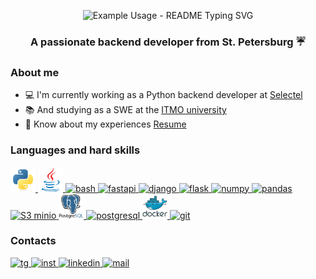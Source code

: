 <p align="center">
  <img src="https://readme-typing-svg.demolab.com/?lines=Hi, I'm Amir!;Explore+my+official+profile!&font=Fira%20Code&center=true&width=380&height=50&duration=4000&pause=1000" alt="Example Usage - README Typing SVG">
</p>
<h3 align="center">A passionate backend developer from St. Petersburg ☔️</h3>

### About me
- 💻 I'm currently working as a Python backend developer at [Selectel](https://selectel.ru/)
- 📚 And studying as a SWE at the [ITMO university](https://abit.itmo.ru/program/bachelor/neurotechnologies)
- 📃 Know about my experiences [Resume](CV.pdf)

### Languages and hard skills
<p align="left"> 
    <a href="https://www.python.org" target="_blank"> <img src="https://raw.githubusercontent.com/devicons/devicon/master/icons/python/python-original.svg" alt="python" width="40" height="40"/> </a>
    <a href="https://www.java.com" target="_blank"> <img src="https://raw.githubusercontent.com/devicons/devicon/master/icons/java/java-original.svg" alt="java" width="40" height="40"/> </a> 
    <a href="https://www.gnu.org/software/bash/" target="_blank"> <img src="https://www.vectorlogo.zone/logos/gnu_bash/gnu_bash-icon.svg" alt="bash" width="40" height="40"/> </a> 
    <a href="https://fastapi.tiangolo.com/" target="_blank"> <img src="https://cdn.jsdelivr.net/gh/devicons/devicon/icons/fastapi/fastapi-original.svg" alt="fastapi" width="40" height="40"/> </a>
    <a href="https://www.djangoproject.com/start/" target="_blank"> <img src="https://www.svgrepo.com/show/349341/djangoproject.svg" alt="django" width="40" height="40"/> </a>
    <a href="https://flask.palletsprojects.com/en/2.3.x/" target="_blank"> <img src="https://www.vectorlogo.zone/logos/pocoo_flask/pocoo_flask-icon.svg" alt="flask" width="40" height="40"/> </a>
    <a href="https://numpy.org/" target="_blank"> <img src="https://cdn.jsdelivr.net/gh/devicons/devicon/icons/numpy/numpy-original-wordmark.svg" alt="numpy" width="40" height="40"/> </a>
    <a href="https://pandas.pydata.org/" target="_blank"> <img src="https://upload.wikimedia.org/wikipedia/commons/thumb/2/22/Pandas_mark.svg/1024px-Pandas_mark.svg.png" alt="pandas" width="40" height="40"/> </a>
    <a href="https://min.io" target="_blank"> <img src="https://min.io/resources/img/logo/MINIO_Bird.png" alt="S3 minio" width="20" height="40"/> </a>
    <a href="https://www.postgresql.org" target="_blank"> <img src="https://raw.githubusercontent.com/devicons/devicon/master/icons/postgresql/postgresql-original-wordmark.svg" alt="postgresql" width="40" height="40"/> </a>
    <a href="https://www.sqlalchemy.org/" target="_blank"> <img src="https://upload.wikimedia.org/wikipedia/commons/thumb/d/d7/SQLAlchemy.svg/768px-SQLAlchemy.svg.png?20230620231936" alt="postgresql" width="40" height="40"/> </a>
    <a href="https://www.docker.com/" target="_blank"> <img src="https://raw.githubusercontent.com/devicons/devicon/master/icons/docker/docker-original-wordmark.svg" alt="docker" width="40" height="40"/> </a> 
    <a href="https://git-scm.com/" target="_blank"> <img src="https://www.vectorlogo.zone/logos/git-scm/git-scm-icon.svg" alt="git" width="40" height="40"/> </a> 
</p>

### Contacts
<p align="left">
    <a href="https://t.me/kentavrex" target="_blank"> <img src="https://upload.wikimedia.org/wikipedia/commons/thumb/8/83/Telegram_2019_Logo.svg/1024px-Telegram_2019_Logo.svg.png" alt="tg" width="40" height="40"/> </a>
    <a href="https://www.instagram.com/kentavrex" target="_blank"> <img src="https://upload.wikimedia.org/wikipedia/commons/thumb/9/95/Instagram_logo_2022.svg/1024px-Instagram_logo_2022.svg.png" alt="inst" width="40" height="40"/> </a>
    <a href="https://www.linkedin.com/in/kentavrex" target="_blank"> <img src="https://upload.wikimedia.org/wikipedia/commons/thumb/c/ca/LinkedIn_logo_initials.png/640px-LinkedIn_logo_initials.png" alt="linkedin" width="40" height="40"/> </a> 
    <a href="mailto:darlycerher@gmail.com" target="_blank"> <img src="https://stmaaprodfwsite.blob.core.windows.net/assets/sites/9/2020/05/email-13765-300x300.png" alt="mail" width="40" height="40"/> </a>
</p>
